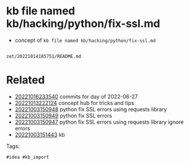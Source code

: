 # kb file named kb/hacking/python/fix-ssl.md

- concept of `kb file named kb/hacking/python/fix-ssl.md`

```
```

` zet/20221014185751/README.md `

# Related

- [20221016233540](/zet/20221016233540/README.md) commits for day of 2022-06-27
- [20221013222124](/zet/20221013222124/README.md) concept hub for tricks and tips
- [20221003150948](/zet/20221003150948/README.md) python fix SSL errors using requests library
- [20221003150949](/zet/20221003150949/README.md) python fix SSL errors
- [20221003150947](/zet/20221003150947/README.md) python fix SSL errors using requests library ignore errors
- [20221003151443](/zet/20221003151443/README.md) kb

Tags:

    #idea #kb_import
